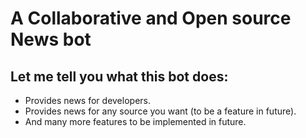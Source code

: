 # A Collaborative and Open source News bot

## Let me tell you what this bot does:

- Provides news for developers.
- Provides news for any source you want (to be a feature in future).
- And many more features to be implemented in future.
